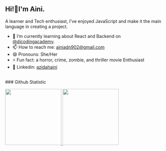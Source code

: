 ## Hi!👋I'm Aini.<br>
A learner and Tech enthusiast, I've enjoyed JavaScript and make it the main language in creating a project.
<br>
* 🌱 I’m currently learning about React and Backend on [@dicodingacademy](https//github.com/dicodinacadem).<br>
* 📫 How to reach me: ainiadn902@gmail.com<br>
* 😄 Pronouns: She/Her<br>
* ⚡ Fun fact: a horror, crime, zombie, and thriller movie Enthusiast<br>
* 🔭 Linkedin: [azidahaini](https://www.linkedin.com/in/azidahaini/)
<br>
### Github Statistic
<p align="left">
<a href="https://github.com/cookiey2k">
  <img height="180em" src="https://github-readme-stats-eight-theta.vercel.app/api?username=penuliscode&show_icons=true&theme=algolia&include_all_commits=true&count_private=true"/>
  <img height="180em" src="https://github-readme-stats-eight-theta.vercel.app/api/top-langs/?username=penuliscode&layout=compact&theme=algolia"/>
</a>
</p>

<!--
**cookiey2k/cookiey2k** is a ✨ _special_ ✨ repository because its `README.md` (this file) appears on your GitHub profile.

Here are some ideas to get you started:

- 🔭 I’m currently working on ...
- 🌱 I’m currently learning ...
- 👯 I’m looking to collaborate on ...
- 🤔 I’m looking for help with ...
- 💬 Ask me about ...
- 📫 How to reach me: ...
- 😄 Pronouns: ...
- ⚡ Fun fact: ...
-->
